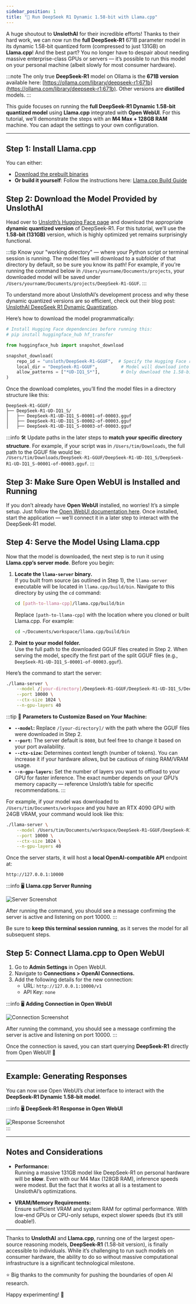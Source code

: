 ```yaml
---
sidebar_position: 1
title: "🦥 Run DeepSeek R1 Dynamic 1.58-bit with Llama.cpp"
---
```


A huge shoutout to **UnslothAI** for their incredible efforts! Thanks to their hard work, we can now run the **full DeepSeek-R1** 671B parameter model in its dynamic 1.58-bit quantized form (compressed to just 131GB) on **Llama.cpp**! And the best part? You no longer have to despair about needing massive enterprise-class GPUs or servers — it’s possible to run this model on your personal machine (albeit slowly for most consumer hardware).  

:::note
The only true **DeepSeek-R1** model on Ollama is the **671B version** available here: [https://ollama.com/library/deepseek-r1:671b](https://ollama.com/library/deepseek-r1:671b). Other versions are **distilled** models.
:::

This guide focuses on running the **full DeepSeek-R1 Dynamic 1.58-bit quantized model** using **Llama.cpp** integrated with **Open WebUI**. For this tutorial, we’ll demonstrate the steps with an **M4 Max + 128GB RAM** machine. You can adapt the settings to your own configuration.  

---

## Step 1: Install Llama.cpp  

You can either:  
- [Download the prebuilt binaries](https://github.com/ggerganov/llama.cpp/releases)  
- **Or build it yourself**: Follow the instructions here: [Llama.cpp Build Guide](https://github.com/ggerganov/llama.cpp/blob/master/docs/build.md)  

## Step 2: Download the Model Provided by UnslothAI  

Head over to [Unsloth’s Hugging Face page](https://huggingface.co/unsloth/DeepSeek-R1-GGUF) and download the appropriate **dynamic quantized version** of DeepSeek-R1. For this tutorial, we’ll use the **1.58-bit (131GB)** version, which is highly optimized yet remains surprisingly functional.


:::tip
Know your "working directory" — where your Python script or terminal session is running. The model files will download to a subfolder of that directory by default, so be sure you know its path! For example, if you're running the command below in `/Users/yourname/Documents/projects`, your downloaded model will be saved under `/Users/yourname/Documents/projects/DeepSeek-R1-GGUF`. 
:::

To understand more about UnslothAI’s development process and why these dynamic quantized versions are so efficient, check out their blog post: [UnslothAI DeepSeek R1 Dynamic Quantization](https://unsloth.ai/blog/deepseekr1-dynamic).  

Here’s how to download the model programmatically:  
```python
# Install Hugging Face dependencies before running this:
# pip install huggingface_hub hf_transfer

from huggingface_hub import snapshot_download

snapshot_download(
    repo_id = "unsloth/DeepSeek-R1-GGUF",  # Specify the Hugging Face repo
    local_dir = "DeepSeek-R1-GGUF",         # Model will download into this directory
    allow_patterns = ["*UD-IQ1_S*"],        # Only download the 1.58-bit version
)
```

Once the download completes, you’ll find the model files in a directory structure like this:  
```
DeepSeek-R1-GGUF/
├── DeepSeek-R1-UD-IQ1_S/
│   ├── DeepSeek-R1-UD-IQ1_S-00001-of-00003.gguf
│   ├── DeepSeek-R1-UD-IQ1_S-00002-of-00003.gguf
│   ├── DeepSeek-R1-UD-IQ1_S-00003-of-00003.gguf
```

:::info
🛠️ Update paths in the later steps to **match your specific directory structure**. For example, if your script was in `/Users/tim/Downloads`, the full path to the GGUF file would be:  
`/Users/tim/Downloads/DeepSeek-R1-GGUF/DeepSeek-R1-UD-IQ1_S/DeepSeek-R1-UD-IQ1_S-00001-of-00003.gguf`.
:::

## Step 3: Make Sure Open WebUI is Installed and Running  

If you don’t already have **Open WebUI** installed, no worries! It’s a simple setup. Just follow the [Open WebUI documentation here](https://docs.openwebui.com/). Once installed, start the application — we’ll connect it in a later step to interact with the DeepSeek-R1 model.  


## Step 4: Serve the Model Using Llama.cpp  

Now that the model is downloaded, the next step is to run it using **Llama.cpp’s server mode**. Before you begin:  

1. **Locate the `llama-server` binary.**  
   If you built from source (as outlined in Step 1), the `llama-server` executable will be located in `llama.cpp/build/bin`. Navigate to this directory by using the `cd` command:  
   ```bash
   cd [path-to-llama-cpp]/llama.cpp/build/bin
   ```

   Replace `[path-to-llama-cpp]` with the location where you cloned or built Llama.cpp. For example:  
   ```bash
   cd ~/Documents/workspace/llama.cpp/build/bin
   ```

2. **Point to your model folder.**  
   Use the full path to the downloaded GGUF files created in Step 2. When serving the model, specify the first part of the split GGUF files (e.g., `DeepSeek-R1-UD-IQ1_S-00001-of-00003.gguf`).  

Here’s the command to start the server:  
```bash
./llama-server \
    --model /[your-directory]/DeepSeek-R1-GGUF/DeepSeek-R1-UD-IQ1_S/DeepSeek-R1-UD-IQ1_S-00001-of-00003.gguf \
    --port 10000 \
    --ctx-size 1024 \
    --n-gpu-layers 40
```


:::tip
🔑 **Parameters to Customize Based on Your Machine:**  

- **`--model`:** Replace `/[your-directory]/` with the path where the GGUF files were downloaded in Step 2.  
- **`--port`:** The server default is `8080`, but feel free to change it based on your port availability.  
- **`--ctx-size`:** Determines context length (number of tokens). You can increase it if your hardware allows, but be cautious of rising RAM/VRAM usage.  
- **`--n-gpu-layers`:** Set the number of layers you want to offload to your GPU for faster inference. The exact number depends on your GPU’s memory capacity — reference Unsloth’s table for specific recommendations.
:::

For example, if your model was downloaded to `/Users/tim/Documents/workspace` and you have an RTX 4090 GPU with 24GB VRAM, your command would look like this:  
```bash
./llama-server \
    --model /Users/tim/Documents/workspace/DeepSeek-R1-GGUF/DeepSeek-R1-UD-IQ1_S/DeepSeek-R1-UD-IQ1_S-00001-of-00003.gguf \
    --port 10000 \
    --ctx-size 1024 \
    --n-gpu-layers 40
```

Once the server starts, it will host a **local OpenAI-compatible API** endpoint at:  
```
http://127.0.0.1:10000
```

:::info
🖥️ **Llama.cpp Server Running**  

![Server Screenshot](/images/tutorials/deepseek/serve.png)  

After running the command, you should see a message confirming the server is active and listening on port 10000.
:::

Be sure to **keep this terminal session running**, as it serves the model for all subsequent steps.

## Step 5: Connect Llama.cpp to Open WebUI  

1. Go to **Admin Settings** in Open WebUI.  
2. Navigate to **Connections > OpenAI Connections.**  
3. Add the following details for the new connection:  
   - URL: `http://127.0.0.1:10000/v1`  
   - API Key: `none`

:::info
🖥️ **Adding Connection in Open WebUI**  

![Connection Screenshot](/images/tutorials/deepseek/connection.png)  

After running the command, you should see a message confirming the server is active and listening on port 10000.
:::

Once the connection is saved, you can start querying **DeepSeek-R1** directly from Open WebUI! 🎉  

---

## Example: Generating Responses  

You can now use Open WebUI’s chat interface to interact with the **DeepSeek-R1 Dynamic 1.58-bit model**.  

:::info
🖥️ **DeepSeek-R1 Response in Open WebUI**  

![Response Screenshot](/images/tutorials/deepseek/response.png)  
:::

---

## Notes and Considerations  

- **Performance:**  
  Running a massive 131GB model like DeepSeek-R1 on personal hardware will be **slow**. Even with our M4 Max (128GB RAM), inference speeds were modest. But the fact that it works at all is a testament to UnslothAI’s optimizations.  

- **VRAM/Memory Requirements:**  
  Ensure sufficient VRAM and system RAM for optimal performance. With low-end GPUs or CPU-only setups, expect slower speeds (but it’s still doable!).  

---

Thanks to **UnslothAI** and **Llama.cpp**, running one of the largest open-source reasoning models, **DeepSeek-R1** (1.58-bit version), is finally accessible to individuals. While it’s challenging to run such models on consumer hardware, the ability to do so without massive computational infrastructure is a significant technological milestone.  

⭐ Big thanks to the community for pushing the boundaries of open AI research.  

Happy experimenting! 🚀  
